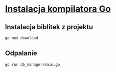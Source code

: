 # [Instalacja kompilatora Go](https://go.dev/doc/install)

## Instalacja biblitek z projektu

```bash
go mod download 
```

## Odpalanie

```bash
go run db_manager/main.go
```
